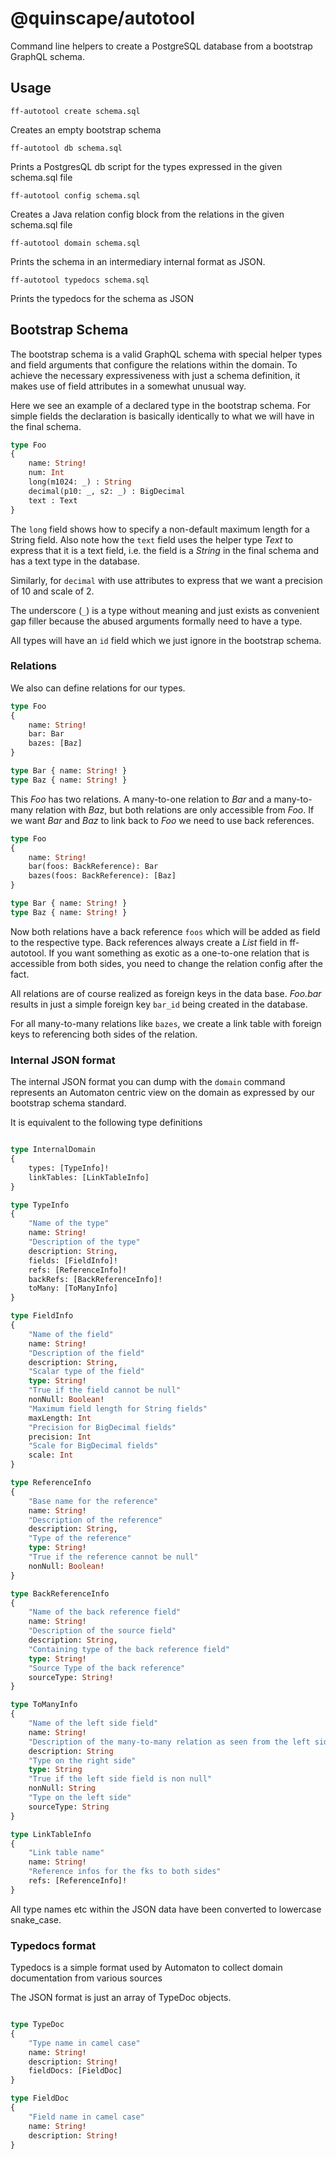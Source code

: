 # @quinscape/autotool

Command line helpers to create a PostgreSQL database from a bootstrap GraphQL schema. 

## Usage

```shell
ff-autotool create schema.sql
```
Creates an empty bootstrap schema

```shell
ff-autotool db schema.sql
```
Prints a PostgresQL db script for the types expressed in the given schema.sql file

```shell
ff-autotool config schema.sql
```
Creates a Java relation config block from the relations in the given schema.sql file

```shell
ff-autotool domain schema.sql
```
Prints the schema in an intermediary internal format as JSON. 

```shell
ff-autotool typedocs schema.sql
```
Prints the typedocs for the schema as JSON 

## Bootstrap Schema

The bootstrap schema is a valid GraphQL schema with special helper types and field arguments that configure the relations 
within the domain. To achieve the necessary expressiveness with just a schema definition, it makes use of field attributes 
in a somewhat unusual way.

Here we see an example of a declared type in the bootstrap schema. For simple fields the declaration is basically identically
to what we will have in the final schema. 

```graphql
type Foo
{
    name: String!
    num: Int
    long(m1024: _) : String
    decimal(p10: _, s2: _) : BigDecimal
    text : Text
}
```
The `long` field shows how to specify a non-default maximum length for a String field. Also note how the `text` field uses
the helper type *Text* to express that it is a text field, i.e. the field is a *String* in the final schema and has a text
type in the database.

Similarly, for `decimal` with use attributes to express that we want a precision of 10 and scale of 2.

The underscore (`_`) is a type without meaning and just exists as convenient gap filler because the abused arguments formally need to have
a type.

All types will have an `id` field which we just ignore in the bootstrap schema.

### Relations

We also can define relations for our types. 

```graphql
type Foo
{
    name: String!
    bar: Bar
    bazes: [Baz]
}

type Bar { name: String! }
type Baz { name: String! }
```
This *Foo* has two relations. A many-to-one relation to *Bar* and a many-to-many relation with *Baz*, but both 
relations are only accessible from *Foo*. If we want *Bar* and *Baz* to link back to *Foo* we need to use back references.

```graphql
type Foo
{
    name: String!
    bar(foos: BackReference): Bar
    bazes(foos: BackReference): [Baz]
}

type Bar { name: String! }
type Baz { name: String! }
```
               
Now both relations have a back reference `foos` which will be added as field to the respective type. Back references
always create a *List* field in ff-autotool. If you want something as exotic as a one-to-one relation that is accessible 
from both sides, you need to change the relation config after the fact.
                                                                       
All relations are of course realized as foreign keys in the data base. *Foo.bar* results in just a simple foreign key 
`bar_id` being created in the database.

For all many-to-many relations like `bazes`, we create a link table with foreign keys to referencing both sides of the 
relation.

### Internal JSON format

The internal JSON format you can dump with the `domain` command represents an Automaton centric view on the domain as 
expressed by our bootstrap schema standard.

It is equivalent to the following type definitions

```graphql

type InternalDomain
{
    types: [TypeInfo]!
    linkTables: [LinkTableInfo]
}

type TypeInfo
{
    "Name of the type"
    name: String!
    "Description of the type"
    description: String,
    fields: [FieldInfo]!
    refs: [ReferenceInfo]!
    backRefs: [BackReferenceInfo]!
    toMany: [ToManyInfo]
}

type FieldInfo
{
    "Name of the field"
    name: String!
    "Description of the field"
    description: String,
    "Scalar type of the field"
    type: String!
    "True if the field cannot be null"
    nonNull: Boolean!
    "Maximum field length for String fields"
    maxLength: Int
    "Precision for BigDecimal fields"
    precision: Int
    "Scale for BigDecimal fields"
    scale: Int
}

type ReferenceInfo
{
    "Base name for the reference"
    name: String!
    "Description of the reference"
    description: String,
    "Type of the reference"
    type: String!
    "True if the reference cannot be null"
    nonNull: Boolean!
}

type BackReferenceInfo
{
    "Name of the back reference field"
    name: String!
    "Description of the source field"
    description: String,
    "Containing type of the back reference field"
    type: String!
    "Source Type of the back reference"
    sourceType: String!
}

type ToManyInfo
{
    "Name of the left side field"
    name: String!
    "Description of the many-to-many relation as seen from the left side"
    description: String
    "Type on the right side"
    type: String
    "True if the left side field is non null"
    nonNull: String
    "Type on the left side"
    sourceType: String
}

type LinkTableInfo
{
    "Link table name"
    name: String!
    "Reference infos for the fks to both sides"
    refs: [ReferenceInfo]!
}
```
All type names etc within the JSON data have been converted to lowercase snake_case.

### Typedocs format

Typedocs is a simple format used by Automaton to collect domain documentation from various sources

The JSON format is just an array of TypeDoc objects.

```graphql

type TypeDoc
{
    "Type name in camel case"
    name: String!
    description: String!
    fieldDocs: [FieldDoc]
}

type FieldDoc
{
    "Field name in camel case"
    name: String!
    description: String!
}

```
